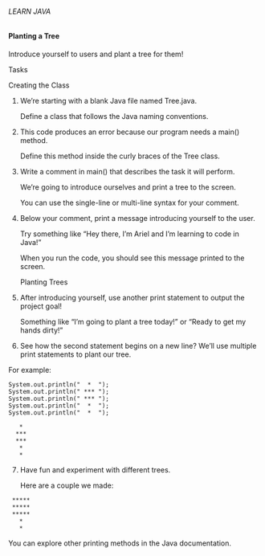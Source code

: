 ###### LEARN JAVA

#### Planting a Tree

Introduce yourself to users and plant a tree for them!

Tasks

Creating the Class

1. We’re starting with a blank Java file named Tree.java.

    Define a class that follows the Java naming conventions.

2. This code produces an error because our program needs a main() method.

    Define this method inside the curly braces of the Tree class.

3. Write a comment in main() that describes the task it will perform.

    We’re going to introduce ourselves and print a tree to the screen.

    You can use the single-line or multi-line syntax for your comment.

4. Below your comment, print a message introducing yourself to the user.

    Try something like “Hey there, I’m Ariel and I’m learning to code in Java!”

    When you run the code, you should see this message printed to the screen.

    Planting Trees

5. After introducing yourself, use another print statement to output the project goal!

    Something like “I’m going to plant a tree today!” or “Ready to get my hands dirty!”

6. See how the second statement begins on a new line? We’ll use multiple print statements to plant our tree.

For example:

    System.out.println("  *  ");
    System.out.println(" *** ");
    System.out.println(" *** ");
    System.out.println("  *  ");
    System.out.println("  *  ");   

~~~~~~~~~~
   * 
  *** 
  *** 
   *   
   *   
~~~~~~~~~~

7. Have fun and experiment with different trees.

    Here are a couple we made:

~~~~~~~~~~
 ***** 
 ***** 
 ***** 
   *   
   *   
~~~~~~~~~~
You can explore other printing methods in the Java documentation.